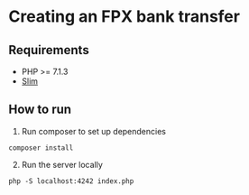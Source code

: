 # Creating an FPX bank transfer

## Requirements

- PHP >= 7.1.3
- [Slim](http://www.slimframework.com/)

## How to run

1. Run composer to set up dependencies

```
composer install
```

2. Run the server locally

```
php -S localhost:4242 index.php
```
